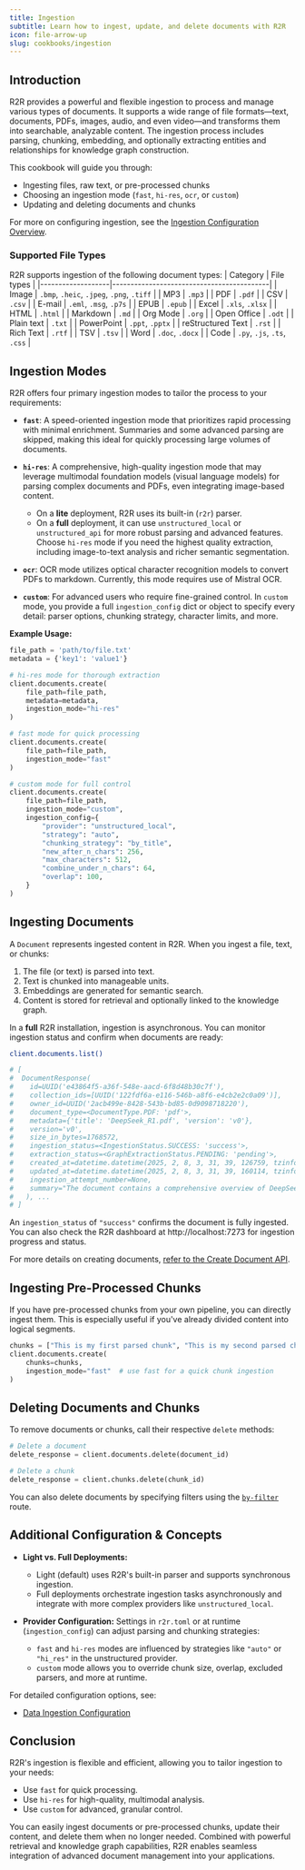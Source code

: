 ```yaml
---
title: Ingestion
subtitle: Learn how to ingest, update, and delete documents with R2R
icon: file-arrow-up
slug: cookbooks/ingestion
---
```


## Introduction

R2R provides a powerful and flexible ingestion to process and manage various types of documents. It supports a wide range of file formats—text, documents, PDFs, images, audio, and even video—and transforms them into searchable, analyzable content. The ingestion process includes parsing, chunking, embedding, and optionally extracting entities and relationships for knowledge graph construction.

This cookbook will guide you through:

- Ingesting files, raw text, or pre-processed chunks
- Choosing an ingestion mode (`fast`, `hi-res`, `ocr`, or `custom`)
- Updating and deleting documents and chunks

For more on configuring ingestion, see the [Ingestion Configuration Overview](/self-hosting/configuration/ingestion).

### Supported File Types

R2R supports ingestion of the following document types:
| Category          | File types                                |
|-------------------|-------------------------------------------|
| Image             | `.bmp`, `.heic`, `.jpeg`, `.png`, `.tiff` |
| MP3               | `.mp3`                                    |
| PDF               | `.pdf`                                    |
| CSV               | `.csv`                                    |
| E-mail            | `.eml`, `.msg`, `.p7s`                    |
| EPUB              | `.epub`                                   |
| Excel             | `.xls`, `.xlsx`                           |
| HTML              | `.html`                                   |
| Markdown          | `.md`                                     |
| Org Mode          | `.org`                                    |
| Open Office       | `.odt`                                    |
| Plain text        | `.txt`                                    |
| PowerPoint        | `.ppt`, `.pptx`                           |
| reStructured Text | `.rst`                                    |
| Rich Text         | `.rtf`                                    |
| TSV               | `.tsv`                                    |
| Word              | `.doc`, `.docx`                           |
| Code              | `.py`, `.js`, `.ts`, `.css`               |

## Ingestion Modes

R2R offers four primary ingestion modes to tailor the process to your requirements:

- **`fast`**:
  A speed-oriented ingestion mode that prioritizes rapid processing with minimal enrichment. Summaries and some advanced parsing are skipped, making this ideal for quickly processing large volumes of documents.

- **`hi-res`**:
  A comprehensive, high-quality ingestion mode that may leverage multimodal foundation models (visual language models) for parsing complex documents and PDFs, even integrating image-based content.
  - On a **lite** deployment, R2R uses its built-in (`r2r`) parser.
  - On a **full** deployment, it can use `unstructured_local` or `unstructured_api` for more robust parsing and advanced features.
  Choose `hi-res` mode if you need the highest quality extraction, including image-to-text analysis and richer semantic segmentation.

- **`ocr`**:
  OCR mode utilizes optical character recognition models to convert PDFs to markdown. Currently, this mode requires use of Mistral OCR.

- **`custom`**:
  For advanced users who require fine-grained control. In `custom` mode, you provide a full `ingestion_config` dict or object to specify every detail: parser options, chunking strategy, character limits, and more.

**Example Usage:**
```python
file_path = 'path/to/file.txt'
metadata = {'key1': 'value1'}

# hi-res mode for thorough extraction
client.documents.create(
    file_path=file_path,
    metadata=metadata,
    ingestion_mode="hi-res"
)

# fast mode for quick processing
client.documents.create(
    file_path=file_path,
    ingestion_mode="fast"
)

# custom mode for full control
client.documents.create(
    file_path=file_path,
    ingestion_mode="custom",
    ingestion_config={
        "provider": "unstructured_local",
        "strategy": "auto",
        "chunking_strategy": "by_title",
        "new_after_n_chars": 256,
        "max_characters": 512,
        "combine_under_n_chars": 64,
        "overlap": 100,
    }
)
```

## Ingesting Documents

A `Document` represents ingested content in R2R. When you ingest a file, text, or chunks:

1. The file (or text) is parsed into text.
2. Text is chunked into manageable units.
3. Embeddings are generated for semantic search.
4. Content is stored for retrieval and optionally linked to the knowledge graph.

In a **full** R2R installation, ingestion is asynchronous. You can monitor ingestion status and confirm when documents are ready:

```zsh
client.documents.list()

# [
#  DocumentResponse(
#    id=UUID('e43864f5-a36f-548e-aacd-6f8d48b30c7f'),
#    collection_ids=[UUID('122fdf6a-e116-546b-a8f6-e4cb2e2c0a09')],
#    owner_id=UUID('2acb499e-8428-543b-bd85-0d9098718220'),
#    document_type=<DocumentType.PDF: 'pdf'>,
#    metadata={'title': 'DeepSeek_R1.pdf', 'version': 'v0'},
#    version='v0',
#    size_in_bytes=1768572,
#    ingestion_status=<IngestionStatus.SUCCESS: 'success'>,
#    extraction_status=<GraphExtractionStatus.PENDING: 'pending'>,
#    created_at=datetime.datetime(2025, 2, 8, 3, 31, 39, 126759, tzinfo=TzInfo(UTC)),
#    updated_at=datetime.datetime(2025, 2, 8, 3, 31, 39, 160114, tzinfo=TzInfo(UTC)),
#    ingestion_attempt_number=None,
#    summary="The document contains a comprehensive overview of DeepSeek-R1, a series of reasoning models developed by DeepSeek-AI, which includes DeepSeek-R1-Zero and DeepSeek-R1. DeepSeek-R1-Zero utilizes large-scale reinforcement learning (RL) without supervised fine-tuning, showcasing impressive reasoning capabilities but facing challenges like readability and language mixing. To enhance performance, DeepSeek-R1 incorporates multi-stage training and cold-start data, achieving results comparable to OpenAI's models on various reasoning tasks. The document details the models' training processes, evaluation results across multiple benchmarks, and the introduction of distilled models that maintain reasoning capabilities while being smaller and more efficient. It also discusses the limitations of current models, such as language mixing and sensitivity to prompts, and outlines future research directions to improve general capabilities and efficiency in software engineering tasks. The findings emphasize the potential of RL in developing reasoning abilities in large language models and the effectiveness of distillation techniques for smaller models.", summary_embedding=None, total_tokens=29673)] total_entries=1
#   ), ...
# ]
```

An `ingestion_status` of `"success"` confirms the document is fully ingested. You can also check the R2R dashboard at http://localhost:7273 for ingestion progress and status.

For more details on creating documents, [refer to the Create Document API](/api-and-sdks/documents/create-document).

## Ingesting Pre-Processed Chunks

If you have pre-processed chunks from your own pipeline, you can directly ingest them. This is especially useful if you've already divided content into logical segments.

```python
chunks = ["This is my first parsed chunk", "This is my second parsed chunk"]
client.documents.create(
    chunks=chunks,
    ingestion_mode="fast"  # use fast for a quick chunk ingestion
)
```

## Deleting Documents and Chunks

To remove documents or chunks, call their respective `delete` methods:

```python
# Delete a document
delete_response = client.documents.delete(document_id)

# Delete a chunk
delete_response = client.chunks.delete(chunk_id)
```

You can also delete documents by specifying filters using the [`by-filter`](/api-and-sdks/documents/delete-document-by-filter) route.

## Additional Configuration & Concepts

- **Light vs. Full Deployments:**
  - Light (default) uses R2R's built-in parser and supports synchronous ingestion.
  - Full deployments orchestrate ingestion tasks asynchronously and integrate with more complex providers like `unstructured_local`.

- **Provider Configuration:**
  Settings in `r2r.toml` or at runtime (`ingestion_config`) can adjust parsing and chunking strategies:
  - `fast` and `hi-res` modes are influenced by strategies like `"auto"` or `"hi_res"` in the unstructured provider.
  - `custom` mode allows you to override chunk size, overlap, excluded parsers, and more at runtime.

For detailed configuration options, see:
- [Data Ingestion Configuration](/self-hosting/configuration/ingestion)

## Conclusion

R2R's ingestion is flexible and efficient, allowing you to tailor ingestion to your needs:
- Use `fast` for quick processing.
- Use `hi-res` for high-quality, multimodal analysis.
- Use `custom` for advanced, granular control.

You can easily ingest documents or pre-processed chunks, update their content, and delete them when no longer needed. Combined with powerful retrieval and knowledge graph capabilities, R2R enables seamless integration of advanced document management into your applications.
